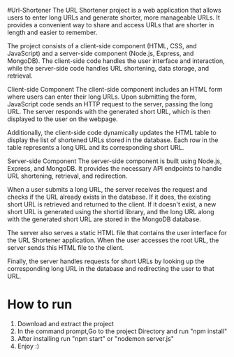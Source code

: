 #Url-Shortener
The URL Shortener project is a web application that allows users to enter long URLs and generate shorter, more manageable URLs. It provides a convenient way to share and access URLs that are shorter in length and easier to remember.

The project consists of a client-side component (HTML, CSS, and JavaScript) and a server-side component (Node.js, Express, and MongoDB). The client-side code handles the user interface and interaction, while the server-side code handles URL shortening, data storage, and retrieval.

Client-side Component
The client-side component includes an HTML form where users can enter their long URLs. Upon submitting the form, JavaScript code sends an HTTP request to the server, passing the long URL. The server responds with the generated short URL, which is then displayed to the user on the webpage.

Additionally, the client-side code dynamically updates the HTML table to display the list of shortened URLs stored in the database. Each row in the table represents a long URL and its corresponding short URL.

Server-side Component
The server-side component is built using Node.js, Express, and MongoDB. It provides the necessary API endpoints to handle URL shortening, retrieval, and redirection.

When a user submits a long URL, the server receives the request and checks if the URL already exists in the database. If it does, the existing short URL is retrieved and returned to the client. If it doesn't exist, a new short URL is generated using the shortid library, and the long URL along with the generated short URL are stored in the MongoDB database.

The server also serves a static HTML file that contains the user interface for the URL Shortener application. When the user accesses the root URL, the server sends this HTML file to the client.

Finally, the server handles requests for short URLs by looking up the corresponding long URL in the database and redirecting the user to that URL.
# How to run
1. Download and extract the project
2. In the command prompt,Go to the project Directory and run "npm install"
3. After installing run "npm start" or "nodemon server.js"
4. Enjoy :) 		
